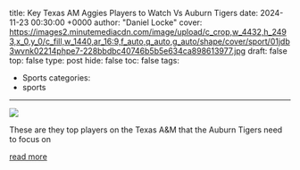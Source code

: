 title: Key Texas AM Aggies Players to Watch Vs Auburn Tigers
date: 2024-11-23 00:30:00 +0000
author: "Daniel Locke"
cover: https://images2.minutemediacdn.com/image/upload/c_crop,w_4432,h_2493,x_0,y_0/c_fill,w_1440,ar_16:9,f_auto,q_auto,g_auto/shape/cover/sport/01jdb3wvnk02214phpe7-228bbdbc40746b5b5e634ca898613977.jpg
draft: false
top: false
type: post
hide: false
toc: false
tags:
  - Sports
categories:
  - sports
---

![](https://images2.minutemediacdn.com/image/upload/c_crop,w_4432,h_2493,x_0,y_0/c_fill,w_1440,ar_16:9,f_auto,q_auto,g_auto/shape/cover/sport/01jdb3wvnk02214phpe7-228bbdbc40746b5b5e634ca898613977.jpg)

These are they top players on the Texas A&M that the Auburn Tigers need to focus on

[read more](https://www.si.com/college/auburn/football/key-texas-am-aggies-playerswatch-auburn-tigers-01jdb2e06xfy)
